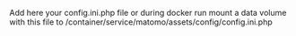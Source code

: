Add here your config.ini.php file or during docker run mount a data volume with this file to /container/service/matomo/assets/config/config.ini.php
